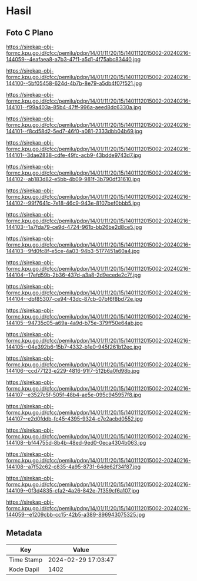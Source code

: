 # Hasil

## Foto C Plano

https://sirekap-obj-formc.kpu.go.id/cfcc/pemilu/pdpr/14/01/11/20/15/1401112015002-20240216-144059--4eafaea8-a7b3-47f1-a5d1-4f75abc83440.jpg

https://sirekap-obj-formc.kpu.go.id/cfcc/pemilu/pdpr/14/01/11/20/15/1401112015002-20240216-144100--5bf05458-624d-4b7b-8e79-a5db4f07f521.jpg

https://sirekap-obj-formc.kpu.go.id/cfcc/pemilu/pdpr/14/01/11/20/15/1401112015002-20240216-144101--f99a403a-85b4-47ff-996a-aeed8dc6330a.jpg

https://sirekap-obj-formc.kpu.go.id/cfcc/pemilu/pdpr/14/01/11/20/15/1401112015002-20240216-144101--f8cd58d2-5ed7-46f0-a081-2333dbb04b69.jpg

https://sirekap-obj-formc.kpu.go.id/cfcc/pemilu/pdpr/14/01/11/20/15/1401112015002-20240216-144101--3dae2838-cdfe-49fc-acb9-43bdde9743d7.jpg

https://sirekap-obj-formc.kpu.go.id/cfcc/pemilu/pdpr/14/01/11/20/15/1401112015002-20240216-144102--ab183d82-e5bb-4b09-981f-3b790df31610.jpg

https://sirekap-obj-formc.kpu.go.id/cfcc/pemilu/pdpr/14/01/11/20/15/1401112015002-20240216-144102--99f7641c-7e18-46c9-943e-8107bef0bbb5.jpg

https://sirekap-obj-formc.kpu.go.id/cfcc/pemilu/pdpr/14/01/11/20/15/1401112015002-20240216-144103--1a7fda79-ce9d-4724-961b-bb26be2d8ce5.jpg

https://sirekap-obj-formc.kpu.go.id/cfcc/pemilu/pdpr/14/01/11/20/15/1401112015002-20240216-144103--9fd0fc8f-e5ce-4a03-94b3-5177451a60a4.jpg

https://sirekap-obj-formc.kpu.go.id/cfcc/pemilu/pdpr/14/01/11/20/15/1401112015002-20240216-144104--17efd59b-2b36-437d-a3a8-2d9ecede2c7f.jpg

https://sirekap-obj-formc.kpu.go.id/cfcc/pemilu/pdpr/14/01/11/20/15/1401112015002-20240216-144104--dbf85307-ce94-43dc-87cb-07bf6f8bd72e.jpg

https://sirekap-obj-formc.kpu.go.id/cfcc/pemilu/pdpr/14/01/11/20/15/1401112015002-20240216-144105--94735c05-a69a-4a9d-b75e-379ff50e64ab.jpg

https://sirekap-obj-formc.kpu.go.id/cfcc/pemilu/pdpr/14/01/11/20/15/1401112015002-20240216-144105--04e392b6-15b7-4332-b1e0-945f261b12ec.jpg

https://sirekap-obj-formc.kpu.go.id/cfcc/pemilu/pdpr/14/01/11/20/15/1401112015002-20240216-144106--ccd77123-e229-4816-91f7-512b6a0fd98b.jpg

https://sirekap-obj-formc.kpu.go.id/cfcc/pemilu/pdpr/14/01/11/20/15/1401112015002-20240216-144107--e3527c5f-505f-48b4-ae5e-095c945957f8.jpg

https://sirekap-obj-formc.kpu.go.id/cfcc/pemilu/pdpr/14/01/11/20/15/1401112015002-20240216-144107--e2d0fddb-fc45-4395-9324-c7e2acbd0552.jpg

https://sirekap-obj-formc.kpu.go.id/cfcc/pemilu/pdpr/14/01/11/20/15/1401112015002-20240216-144108--bf44755d-8b4b-48ed-9ed0-0eca4304b063.jpg

https://sirekap-obj-formc.kpu.go.id/cfcc/pemilu/pdpr/14/01/11/20/15/1401112015002-20240216-144108--a7f52c62-c835-4a95-8731-64de62f34f87.jpg

https://sirekap-obj-formc.kpu.go.id/cfcc/pemilu/pdpr/14/01/11/20/15/1401112015002-20240216-144109--0f3d4835-cfa2-4a26-842e-7f359cf6a107.jpg

https://sirekap-obj-formc.kpu.go.id/cfcc/pemilu/pdpr/14/01/11/20/15/1401112015002-20240216-144059--e1209cbb-cc15-42b5-a389-896943075325.jpg


## Metadata

| Key        | Value               |
| ---------- | ------------------- |
| Time Stamp | 2024-02-29 17:03:47 |
| Kode Dapil | 1402                |



